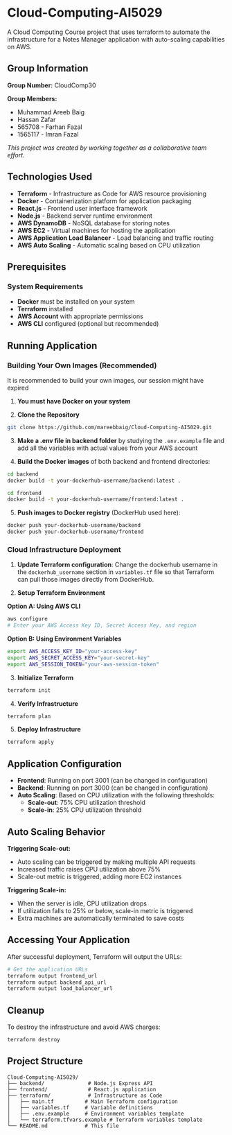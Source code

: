 # Cloud-Computing-AI5029

A Cloud Computing Course project that uses terraform to automate the infrastructure for a Notes Manager application with auto-scaling capabilities on AWS.

## Group Information

**Group Number:** CloudComp30

**Group Members:**
- Muhammad Areeb Baig
- Hassan Zafar
- 565708 - Farhan Fazal
- 1565117 - Imran Fazal

*This project was created by working together as a collaborative team effort.*

## Technologies Used

- **Terraform** - Infrastructure as Code for AWS resource provisioning
- **Docker** - Containerization platform for application packaging
- **React.js** - Frontend user interface framework
- **Node.js** - Backend server runtime environment
- **AWS DynamoDB** - NoSQL database for storing notes
- **AWS EC2** - Virtual machines for hosting the application
- **AWS Application Load Balancer** - Load balancing and traffic routing
- **AWS Auto Scaling** - Automatic scaling based on CPU utilization

## Prerequisites

### System Requirements
- **Docker** must be installed on your system
- **Terraform** installed
- **AWS Account** with appropriate permissions
- **AWS CLI** configured (optional but recommended)

## Running Application

### Building Your Own Images (Recommended)

It is recommended to build your own images, our session might have expired

1. **You must have Docker on your system**

2. **Clone the Repository**
```bash
git clone https://github.com/mareebbaig/Cloud-Computing-AI5029.git
```

3. **Make a .env file in backend folder** by studying the `.env.example` file and add all the variables with actual values from your AWS account

4. **Build the Docker images** of both backend and frontend directories:
```bash
cd backend
docker build -t your-dockerhub-username/backend:latest .

cd frontend
docker build -t your-dockerhub-username/frontend:latest .
```

5. **Push images to Docker registry** (DockerHub used here):
```bash
docker push your-dockerhub-username/backend
docker push your-dockerhub-username/frontend
```

### Cloud Infrastructure Deployment

1. **Update Terraform configuration**: Change the dockerhub username in the `dockerhub_username` section in `variables.tf` file so that Terraform can pull those images directly from DockerHub.


2. **Setup Terraform Environment**

**Option A: Using AWS CLI**
```bash
aws configure
# Enter your AWS Access Key ID, Secret Access Key, and region
```

**Option B: Using Environment Variables**
```bash
export AWS_ACCESS_KEY_ID="your-access-key"
export AWS_SECRET_ACCESS_KEY="your-secret-key"
export AWS_SESSION_TOKEN="your-aws-session-token"
```

3. **Initialize Terraform**
```bash
terraform init
```

4. **Verify Infrastructure**
```bash
terraform plan
```

5. **Deploy Infrastructure**
```bash
terraform apply
```

## Application Configuration

- **Frontend**: Running on port 3001 (can be changed in configuration)
- **Backend**: Running on port 3000 (can be changed in configuration)
- **Auto Scaling**: Based on CPU utilization with the following thresholds:
  - **Scale-out**: 75% CPU utilization threshold
  - **Scale-in**: 25% CPU utilization threshold

## Auto Scaling Behavior

**Triggering Scale-out:**
- Auto scaling can be triggered by making multiple API requests
- Increased traffic raises CPU utilization above 75%
- Scale-out metric is triggered, adding more EC2 instances

**Triggering Scale-in:**
- When the server is idle, CPU utilization drops
- If utilization falls to 25% or below, scale-in metric is triggered
- Extra machines are automatically terminated to save costs

## Accessing Your Application

After successful deployment, Terraform will output the URLs:
```bash
# Get the application URLs
terraform output frontend_url
terraform output backend_api_url
terraform output load_balancer_url
```

## Cleanup

To destroy the infrastructure and avoid AWS charges:
```bash
terraform destroy
```

## Project Structure

```
Cloud-Computing-AI5029/
├── backend/              # Node.js Express API
├── frontend/             # React.js application
├── terraform/            # Infrastructure as Code
│   ├── main.tf          # Main Terraform configuration
│   ├── variables.tf     # Variable definitions
│   ├── .env.example     # Environment variables template
│   └── terraform.tfvars.example # Terraform variables template
└── README.md            # This file
```
